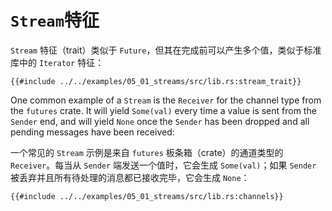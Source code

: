 #  `Stream`特征

`Stream` 特征（trait）类似于 `Future`，但其在完成前可以产生多个值，类似于标准库中的 `Iterator` 特征：

```rust,ignore
{{#include ../../examples/05_01_streams/src/lib.rs:stream_trait}}
```

One common example of a `Stream` is the `Receiver` for the channel type from
the `futures` crate. It will yield `Some(val)` every time a value is sent
from the `Sender` end, and will yield `None` once the `Sender` has been
dropped and all pending messages have been received:

一个常见的 `Stream` 示例是来自 `futures` 板条箱（crate）的通道类型的 `Receiver`。每当从 `Sender` 端发送一个值时，它会生成 `Some(val)`；如果 `Sender` 被丢弃并且所有待处理的消息都已接收完毕，它会生成 `None`：

```rust,edition2018,ignore
{{#include ../../examples/05_01_streams/src/lib.rs:channels}}
```
